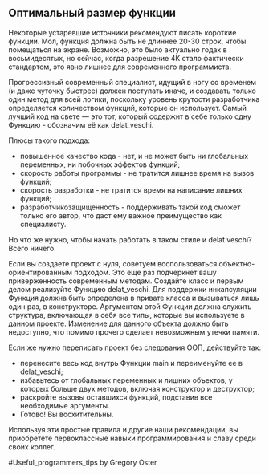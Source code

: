 ## Оптимальный размер функции

Некоторые устаревшие источники рекомендуют писать короткие функции. Мол, функция должна быть не длиннее 20-30 строк, чтобы помещаться на экране. Возможно, это было актуально годах в восьмидесятых, но сейчас, когда разрешение 4К стало фактически стандартом, это явно лишнее для современного программиста.

Прогрессивный современный специалист, идущий в ногу со временем (и даже чуточку быстрее) должен поступать иначе, и создавать только один метод для всей логики, поскольку уровень крутости разработчика определяется количеством функций, которые он использует. Самый лучший код на свете — это тот, который содержит в себе только одну Функцию - обозначим её как delat_veschi.

Плюсы такого подхода:
- повышенное качество кода - нет, и не может быть ни глобальных переменных, ни побочных эффектов функций;
- скорость работы программы - не тратится лишнее время на вызов функций;
- скорость разработки - не тратится время на написание лишних функций;
- разработчикозащищенность - поддерживать такой код сможет только его автор, что даст ему важное преимущество как специалисту.

Но что же нужно, чтобы начать работать в таком стиле и delat veschi? Всего ничего.

Если вы создаете проект с нуля, советуем воспользоваться объектно-ориентированным подходом. Это еще раз подчеркнет вашу приверженность современным методам. Создайте класс и первым делом реализуйте Функцию delat_veschi. Для поддержки инкапсуляции Функция должна быть определена в привате класса и вызываться лишь один раз, в конструкторе. Аргументом этой Функции должна служить структура, включающая в себя все типы, которые вы используете в данном проекте. Изменение для данного объекта должно быть недоступно, что помимо прочего сделает невозможным утечки памяти.

Если же нужно переписать проект без следования ООП, действуйте так:

- перенесите весь код внутрь Функции main и переименуйте ее в delat_veschi;
- избавьтесь от глобальных переменных и лишних объектов, у которых больше двух методов, включая конструктор и деструктор;
- раскройте вызовы оставшихся функций, подставив все необходимые аргументы.
- Готово! Вы восхитительны.

Используя эти простые правила и другие наши рекомендации, вы приобретёте первоклассные навыки программирования и славу среди своих коллег.

\#Useful_programmers_tips by Gregory Oster
